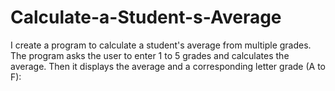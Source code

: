 # Calculate-a-Student-s-Average
I create a program to calculate a student's average from multiple grades.  The program asks the user to enter 1 to 5 grades and calculates the average. Then it displays the average and a corresponding letter grade (A to F):

